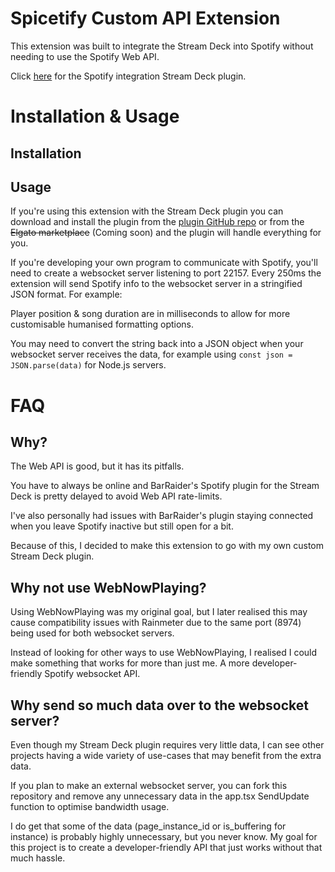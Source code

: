 # Spicetify Custom API Extension
This extension was built to integrate the Stream Deck into Spotify without needing to use the Spotify Web API.

Click [here](https://github.com/TomH5634142b7/Spotify-Integration-Stream-Deck-Plugin) for the Spotify integration Stream Deck plugin.

# Installation & Usage
## Installation

## Usage
If you're using this extension with the Stream Deck plugin you can download and install the plugin from the [plugin GitHub repo](https://github.com/TomH5634142b7/Spotify-Integration-Stream-Deck-Plugin) or from the ~~Elgato marketplace~~ (Coming soon) and the plugin will handle everything for you.


If you're developing your own program to communicate with Spotify, you'll need to create a websocket server listening to port 22157. Every 250ms the extension will send Spotify info to the websocket server in a stringified JSON format.
For example:

Player position & song duration are in milliseconds to allow for more customisable humanised formatting options.

You may need to convert the string back into a JSON object when your websocket server receives the data, for example using `const json = JSON.parse(data)` for Node.js servers.

# FAQ
## Why?
The Web API is good, but it has its pitfalls.

You have to always be online and BarRaider's Spotify plugin for the Stream Deck is pretty delayed to avoid Web API rate-limits.

I've also personally had issues with BarRaider's plugin staying connected when you leave Spotify inactive but still open for a bit.

Because of this, I decided to make this extension to go with my own custom Stream Deck plugin.

## Why not use WebNowPlaying?
Using WebNowPlaying was my original goal, but I later realised this may cause compatibility issues with Rainmeter due to the same port (8974) being used for both websocket servers.

Instead of looking for other ways to use WebNowPlaying, I realised I could make something that works for more than just me. A more developer-friendly Spotify websocket API.

## Why send so much data over to the websocket server?
Even though my Stream Deck plugin requires very little data, I can see other projects having a wide variety of use-cases that may benefit from the extra data.

If you plan to make an external websocket server, you can fork this repository and remove any unnecessary data in the app.tsx SendUpdate function to optimise bandwidth usage.

I do get that some of the data (page_instance_id or is_buffering for instance) is probably highly unnecessary, but you never know. My goal for this project is to create a developer-friendly API that just works without that much hassle.
